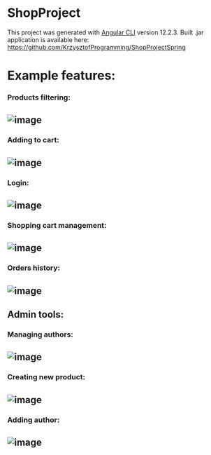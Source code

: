 # ShopProject

This project was generated with [Angular CLI](https://github.com/angular/angular-cli) version 12.2.3.
Built .jar application is available here: https://github.com/KrzysztofProgramming/ShopProjectSpring

# Example features:

### Products filtering:
![image](https://user-images.githubusercontent.com/61599048/162832981-865909b3-7070-40c8-8715-9c460ee87c92.png)
---
### Adding to cart:
![image](https://user-images.githubusercontent.com/61599048/162833232-1a9117e9-5111-49f3-8514-c303bb74c706.png)
---
### Login:
![image](https://user-images.githubusercontent.com/61599048/162833502-02473a1d-a02f-49cb-98be-1740f85be15d.png)
---
### Shopping cart management:
![image](https://user-images.githubusercontent.com/61599048/162833849-794be254-dd74-4330-9a9b-0d249074060a.png)
---
### Orders history:
![image](https://user-images.githubusercontent.com/61599048/162834303-1871ed41-43c7-4139-9d8e-773177195022.png)
---
## Admin tools:
### Managing authors:
![image](https://user-images.githubusercontent.com/61599048/162834039-290008fd-694e-48ea-8c4f-786b5c0c2a89.png)
---
### Creating new product:
![image](https://user-images.githubusercontent.com/61599048/162834399-abdda200-b9e2-4938-93da-997a5473e6b9.png)
---
### Adding author:
![image](https://user-images.githubusercontent.com/61599048/162834472-225e8d7c-aaa8-4578-b50e-2bddf1e7d1e5.png)
---
